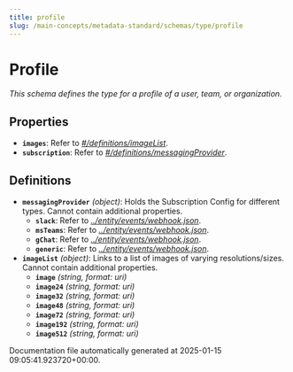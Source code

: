 ```yaml
---
title: profile
slug: /main-concepts/metadata-standard/schemas/type/profile
---
```


# Profile

*This schema defines the type for a profile of a user, team, or organization.*

## Properties

- **`images`**: Refer to *[#/definitions/imageList](#definitions/imageList)*.
- **`subscription`**: Refer to *[#/definitions/messagingProvider](#definitions/messagingProvider)*.
## Definitions

- **`messagingProvider`** *(object)*: Holds the Subscription Config for different types. Cannot contain additional properties.
  - **`slack`**: Refer to *[../entity/events/webhook.json](#/entity/events/webhook.json)*.
  - **`msTeams`**: Refer to *[../entity/events/webhook.json](#/entity/events/webhook.json)*.
  - **`gChat`**: Refer to *[../entity/events/webhook.json](#/entity/events/webhook.json)*.
  - **`generic`**: Refer to *[../entity/events/webhook.json](#/entity/events/webhook.json)*.
- **`imageList`** *(object)*: Links to a list of images of varying resolutions/sizes. Cannot contain additional properties.
  - **`image`** *(string, format: uri)*
  - **`image24`** *(string, format: uri)*
  - **`image32`** *(string, format: uri)*
  - **`image48`** *(string, format: uri)*
  - **`image72`** *(string, format: uri)*
  - **`image192`** *(string, format: uri)*
  - **`image512`** *(string, format: uri)*


Documentation file automatically generated at 2025-01-15 09:05:41.923720+00:00.

